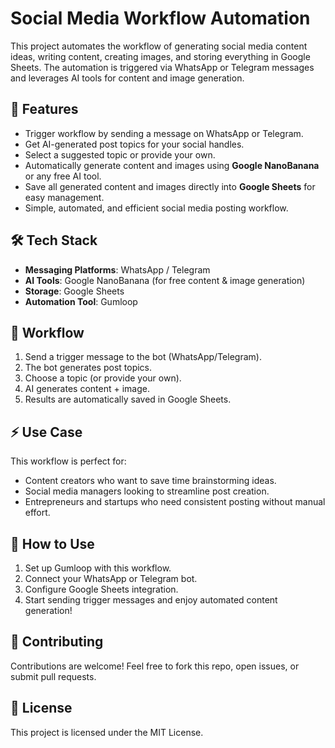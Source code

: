# Social Media Workflow Automation

This project automates the workflow of generating social media content ideas, writing content, creating images, and storing everything in Google Sheets. The automation is triggered via WhatsApp or Telegram messages and leverages AI tools for content and image generation.

## 🚀 Features
- Trigger workflow by sending a message on WhatsApp or Telegram.
- Get AI-generated post topics for your social handles.
- Select a suggested topic or provide your own.
- Automatically generate content and images using **Google NanoBanana** or any free AI tool.
- Save all generated content and images directly into **Google Sheets** for easy management.
- Simple, automated, and efficient social media posting workflow.

## 🛠️ Tech Stack
- **Messaging Platforms**: WhatsApp / Telegram
- **AI Tools**: Google NanoBanana (for free content & image generation)
- **Storage**: Google Sheets
- **Automation Tool**: Gumloop

## 📂 Workflow
1. Send a trigger message to the bot (WhatsApp/Telegram).
2. The bot generates post topics.
3. Choose a topic (or provide your own).
4. AI generates content + image.
5. Results are automatically saved in Google Sheets.

## ⚡ Use Case
This workflow is perfect for:
- Content creators who want to save time brainstorming ideas.
- Social media managers looking to streamline post creation.
- Entrepreneurs and startups who need consistent posting without manual effort.

## 📌 How to Use
1. Set up Gumloop with this workflow.
2. Connect your WhatsApp or Telegram bot.
3. Configure Google Sheets integration.
4. Start sending trigger messages and enjoy automated content generation!

## 🤝 Contributing
Contributions are welcome! Feel free to fork this repo, open issues, or submit pull requests.

## 📜 License
This project is licensed under the MIT License.
